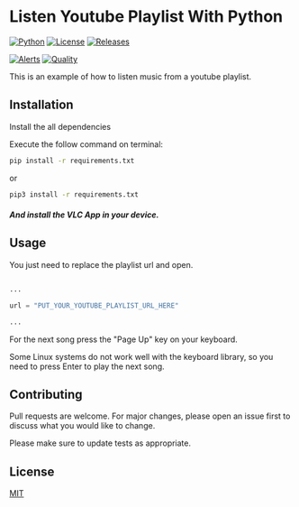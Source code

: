 # Listen Youtube Playlist With Python

[![Python](https://img.shields.io/pypi/pyversions/Eel?style=for-the-badge)](https://www.python.org/)
[![License](https://img.shields.io/github/license/thomaznathanael/Listen-youtube-playlist-with-python?style=for-the-badge)](https://github.com/thomaznathanael/Listen-youtube-playlist-with-python/blob/main/LICENSE)
[![Releases](https://img.shields.io/github/v/release/thomaznathanael/Listen-youtube-playlist-with-python?style=for-the-badge)](https://github.com/thomaznathanael/Listen-youtube-playlist-with-python/releases)

[![Alerts](https://img.shields.io/lgtm/alerts/github/thomaznathanael/Listen-youtube-playlist-with-python?style=for-the-badge)](https://lgtm.com/projects/g/thomaznathanael/Listen-youtube-playlist-with-python/alerts/)
[![Quality](https://img.shields.io/lgtm/grade/python/github/thomaznathanael/Listen-youtube-playlist-with-python?style=for-the-badge)](https://lgtm.com/projects/g/thomaznathanael/Listen-youtube-playlist-with-python/context:python)


This is an example of how to listen music from a youtube playlist.

## Installation

Install the all dependencies

Execute the follow command on terminal:
```bash
pip install -r requirements.txt
```
or
```bash
pip3 install -r requirements.txt
```

##### And install the VLC App in your device.

## Usage

You just need to replace the playlist url and open.

```python

...

url = "PUT_YOUR_YOUTUBE_PLAYLIST_URL_HERE"

...

```
For the next song press the "Page Up" key on your keyboard.

Some Linux systems do not work well with the keyboard library, so you need to press Enter to play the next song.

## Contributing
Pull requests are welcome. For major changes, please open an issue first to discuss what you would like to change.

Please make sure to update tests as appropriate.

## License
[MIT](https://choosealicense.com/licenses/mit/)
